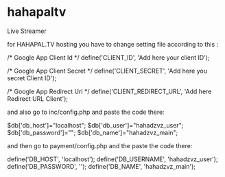 # hahapaltv
Live Streamer

for HAHAPAL.TV hosting you have to change setting file according to this :


/* Google App Client Id */
define('CLIENT_ID', 'Add here your client ID');

/* Google App Client Secret */
define('CLIENT_SECRET', 'Add here you secret Client ID');

/* Google App Redirect Url */
define('CLIENT_REDIRECT_URL', 'Add here Redirect URL Client');



and also go to inc/config.php and paste the code there:

$db['db_host']="localhost";
$db['db_user']="hahadzvz_user";
$db['db_password']="";
$db['db_name']="hahadzvz_main";



and then go to payment/config.php and the paste the code there:



define('DB_HOST', 'localhost'); 
define('DB_USERNAME', 'hahadzvz_user'); 
define('DB_PASSWORD', ''); 
define('DB_NAME', 'hahadzvz_main');
